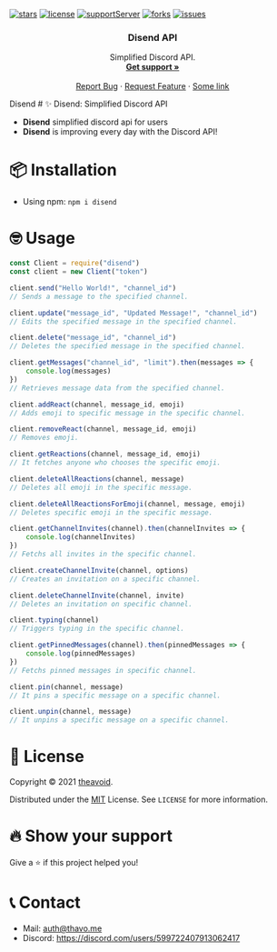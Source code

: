[![stars](https://img.shields.io/github/stars/theavoid/disend?color=yellow&logo=github&style=for-the-badge)](https://github.com/theavoid/disend)
[![license](https://img.shields.io/github/license/theavoid/disend?logo=github&style=for-the-badge)](https://github.com/theavoid/disend)
[![supportServer](https://img.shields.io/discord/1000134410592592022?color=7289DA&label=Support&logo=discord&style=for-the-badge)](https://discord.com/users/599722407913062417)
[![forks](https://img.shields.io/github/forks/theavoid/disend?color=green&logo=github&style=for-the-badge)](https://github.com/theavoid/disend)
[![issues](https://img.shields.io/github/issues/theavoid/disend?color=red&logo=github&style=for-the-badge)](https://github.com/theavoid/disend)

<p align="center">
  <h3 align="center">Disend API</h3>

  <p align="center">
    Simplified Discord API.
    <br />
    <a href="https://discord.com/users/599722407913062417"><strong>Get support »</strong></a>
    <br />
    <br />
    <a href="https://github.com/theavoid/disend/issues">Report Bug</a>
    ·
    <a href="https://github.com/theavoid/disend/issues">Request Feature</a>
    ·
    <a href="https://thavo.me">Some link</a>
  </p>
</p>
Disend
# ✨ Disend: Simplified Discord API

-   <b>Disend</b> simplified discord api for users
-   <b>Disend</b> is improving every day with the Discord API!

# 📦 Installation

-   Using npm: `npm i disend`

# 🤓 Usage

```js
const Client = require("disend")
const client = new Client("token")

client.send("Hello World!", "channel_id")
// Sends a message to the specified channel.

client.update("message_id", "Updated Message!", "channel_id")
// Edits the specified message in the specified channel.

client.delete("message_id", "channel_id")
// Deletes the specified message in the specified channel.

client.getMessages("channel_id", "limit").then(messages => {
    console.log(messages)
})
// Retrieves message data from the specified channel.

client.addReact(channel, message_id, emoji)
// Adds emoji to specific message in the specific channel.

client.removeReact(channel, message_id, emoji)
// Removes emoji.

client.getReactions(channel, message_id, emoji)
// It fetches anyone who chooses the specific emoji.

client.deleteAllReactions(channel, message)
// Deletes all emoji in the specific message.

client.deleteAllReactionsForEmoji(channel, message, emoji)
// Deletes specific emoji in the specific message.

client.getChannelInvites(channel).then(channelInvites => {
    console.log(channelInvites)
})
// Fetchs all invites in the specific channel.

client.createChannelInvite(channel, options)
// Creates an invitation on a specific channel.

client.deleteChannelInvite(channel, invite)
// Deletes an invitation on specific channel.

client.typing(channel)
// Triggers typing in the specific channel.

client.getPinnedMessages(channel).then(pinnedMessages => {
    console.log(pinnedMessages)
})
// Fetchs pinned messages in specific channel.

client.pin(channel, message)
// It pins a specific message on a specific channel.

client.unpin(channel, message)
// It unpins a specific message on a specific channel.

```

# 📄 License

Copyright © 2021 [theavoid](https://github.com/theavoid).

Distributed under the [MIT](https://mit-license.org/) License. See `LICENSE` for more information.

# 🔥 Show your support

Give a ⭐️ if this project helped you!

# 📞 Contact

-   Mail: auth@thavo.me
-   Discord: https://discord.com/users/599722407913062417
